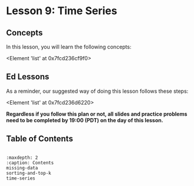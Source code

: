 # Lesson 9: Time Series
## Concepts

In this lesson, you will learn the following concepts:

<Element 'list' at 0x7fcd236cf9f0>
## Ed Lessons

As a reminder, our suggested way of doing this lesson follows these steps:

<Element 'list' at 0x7fcd236d6220>

**Regardless if you follow this plan or not, all slides and practice problems need to be completed by 19:00 (PDT) on the day of this lesson.**




## Table of Contents

```{toctree}

:maxdepth: 2
:caption: Contents
missing-data
sorting-and-top-k
time-series
```